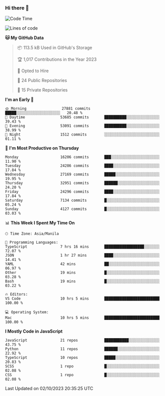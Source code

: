 ### Hi there 👋

<!--START_SECTION:waka-->
![Code Time](http://img.shields.io/badge/Code%20Time-394%20hrs%208%20mins-blue)

![Lines of code](https://img.shields.io/badge/From%20Hello%20World%20I%27ve%20Written-58.8%20million%20lines%20of%20code-blue)

**🐱 My GitHub Data** 

> 📦 113.5 kB Used in GitHub's Storage 
 > 
> 🏆 1,017 Contributions in the Year 2023
 > 
> 💼 Opted to Hire
 > 
> 📜 24 Public Repositories 
 > 
> 🔑 15 Private Repositories 
 > 
**I'm an Early 🐤** 

```text
🌞 Morning                27881 commits       █████░░░░░░░░░░░░░░░░░░░░   20.48 % 
🌆 Daytime                53685 commits       ██████████░░░░░░░░░░░░░░░   39.43 % 
🌃 Evening                53091 commits       ██████████░░░░░░░░░░░░░░░   38.99 % 
🌙 Night                  1512 commits        ░░░░░░░░░░░░░░░░░░░░░░░░░   01.11 % 
```
📅 **I'm Most Productive on Thursday** 

```text
Monday                   16206 commits       ███░░░░░░░░░░░░░░░░░░░░░░   11.90 % 
Tuesday                  24286 commits       ████░░░░░░░░░░░░░░░░░░░░░   17.84 % 
Wednesday                27169 commits       █████░░░░░░░░░░░░░░░░░░░░   19.95 % 
Thursday                 32951 commits       ██████░░░░░░░░░░░░░░░░░░░   24.20 % 
Friday                   24296 commits       ████░░░░░░░░░░░░░░░░░░░░░   17.84 % 
Saturday                 7134 commits        █░░░░░░░░░░░░░░░░░░░░░░░░   05.24 % 
Sunday                   4127 commits        █░░░░░░░░░░░░░░░░░░░░░░░░   03.03 % 
```


📊 **This Week I Spent My Time On** 

```text
🕑︎ Time Zone: Asia/Manila

💬 Programming Languages: 
TypeScript               7 hrs 16 mins       ██████████████████░░░░░░░   72.07 % 
JSON                     1 hr 27 mins        ████░░░░░░░░░░░░░░░░░░░░░   14.41 % 
YAML                     42 mins             ██░░░░░░░░░░░░░░░░░░░░░░░   06.97 % 
Other                    19 mins             █░░░░░░░░░░░░░░░░░░░░░░░░   03.28 % 
Bash                     19 mins             █░░░░░░░░░░░░░░░░░░░░░░░░   03.22 % 

🔥 Editors: 
VS Code                  10 hrs 5 mins       █████████████████████████   100.00 % 

💻 Operating System: 
Mac                      10 hrs 5 mins       █████████████████████████   100.00 % 
```

**I Mostly Code in JavaScript** 

```text
JavaScript               21 repos            ███████████░░░░░░░░░░░░░░   43.75 % 
Python                   11 repos            ██████░░░░░░░░░░░░░░░░░░░   22.92 % 
TypeScript               10 repos            █████░░░░░░░░░░░░░░░░░░░░   20.83 % 
SCSS                     1 repo              █░░░░░░░░░░░░░░░░░░░░░░░░   02.08 % 
CSS                      1 repo              █░░░░░░░░░░░░░░░░░░░░░░░░   02.08 % 
```




 Last Updated on 02/10/2023 20:35:25 UTC
<!--END_SECTION:waka-->
